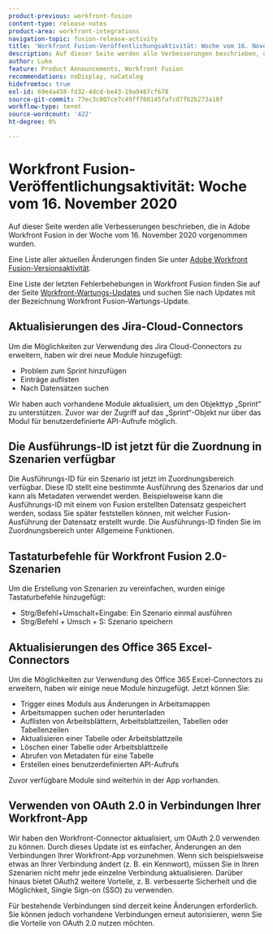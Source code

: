 ```yaml
---
product-previous: workfront-fusion
content-type: release-notes
product-area: workfront-integrations
navigation-topic: fusion-release-activity
title: 'Workfront Fusion-Veröffentlichungsaktivität: Woche vom 16. November 2020'
description: Auf dieser Seite werden alle Verbesserungen beschrieben, die in Adobe Workfront Fusion in der Woche vom 16. November 2020 vorgenommen wurden.
author: Luke
feature: Product Announcements, Workfront Fusion
recommendations: noDisplay, noCatalog
hidefromtoc: true
exl-id: 69e4a458-fd32-4dcd-be43-19a9467cf678
source-git-commit: 77ec3c007ce7c49ff760145fafcd7f62b273a18f
workflow-type: tm+mt
source-wordcount: '422'
ht-degree: 0%

---
```


# Workfront Fusion-Veröffentlichungsaktivität: Woche vom 16. November 2020

Auf dieser Seite werden alle Verbesserungen beschrieben, die in Adobe Workfront Fusion in der Woche vom 16. November 2020 vorgenommen wurden.

Eine Liste aller aktuellen Änderungen finden Sie unter [Adobe Workfront Fusion-Versionsaktivität](/help/workfront-fusion/fusion-product-releases/fusion-release-activity.md).

Eine Liste der letzten Fehlerbehebungen in Workfront Fusion finden Sie auf der Seite [Workfront-Wartungs-Updates](https://experienceleague.adobe.com/docs/workfront-known-issues/releases/current-updates.html) und suchen Sie nach Updates mit der Bezeichnung Workfront Fusion-Wartungs-Update.

## Aktualisierungen des Jira-Cloud-Connectors

Um die Möglichkeiten zur Verwendung des Jira Cloud-Connectors zu erweitern, haben wir drei neue Module hinzugefügt:

* Problem zum Sprint hinzufügen
* Einträge auflisten
* Nach Datensätzen suchen

Wir haben auch vorhandene Module aktualisiert, um den Objekttyp „Sprint“ zu unterstützen. Zuvor war der Zugriff auf das „Sprint“-Objekt nur über das Modul für benutzerdefinierte API-Aufrufe möglich.

## Die Ausführungs-ID ist jetzt für die Zuordnung in Szenarien verfügbar

Die Ausführungs-ID für ein Szenario ist jetzt im Zuordnungsbereich verfügbar. Diese ID stellt eine bestimmte Ausführung des Szenarios dar und kann als Metadaten verwendet werden. Beispielsweise kann die Ausführungs-ID mit einem von Fusion erstellten Datensatz gespeichert werden, sodass Sie später feststellen können, mit welcher Fusion-Ausführung der Datensatz erstellt wurde. Die Ausführungs-ID finden Sie im Zuordnungsbereich unter Allgemeine Funktionen.

## Tastaturbefehle für Workfront Fusion 2.0-Szenarien

Um die Erstellung von Szenarien zu vereinfachen, wurden einige Tastaturbefehle hinzugefügt:

* Strg/Befehl+Umschalt+Eingabe: Ein Szenario einmal ausführen
* Strg/Befehl + Umsch + S: Szenario speichern

## Aktualisierungen des Office 365 Excel-Connectors

Um die Möglichkeiten zur Verwendung des Office 365 Excel-Connectors zu erweitern, haben wir einige neue Module hinzugefügt. Jetzt können Sie:

* Trigger eines Moduls aus Änderungen in Arbeitsmappen
* Arbeitsmappen suchen oder herunterladen
* Auflisten von Arbeitsblättern, Arbeitsblattzeilen, Tabellen oder Tabellenzeilen
* Aktualisieren einer Tabelle oder Arbeitsblattzeile
* Löschen einer Tabelle oder Arbeitsblattzeile
* Abrufen von Metadaten für eine Tabelle
* Erstellen eines benutzerdefinierten API-Aufrufs

Zuvor verfügbare Module sind weiterhin in der App vorhanden.


## Verwenden von OAuth 2.0 in Verbindungen Ihrer Workfront-App

Wir haben den Workfront-Connector aktualisiert, um OAuth 2.0 verwenden zu können. Durch dieses Update ist es einfacher, Änderungen an den Verbindungen Ihrer Workfront-App vorzunehmen. Wenn sich beispielsweise etwas an Ihrer Verbindung ändert (z. B. ein Kennwort), müssen Sie in Ihren Szenarien nicht mehr jede einzelne Verbindung aktualisieren. Darüber hinaus bietet OAuth2 weitere Vorteile, z. B. verbesserte Sicherheit und die Möglichkeit, Single Sign-on (SSO) zu verwenden.

Für bestehende Verbindungen sind derzeit keine Änderungen erforderlich. Sie können jedoch vorhandene Verbindungen erneut autorisieren, wenn Sie die Vorteile von OAuth 2.0 nutzen möchten.
